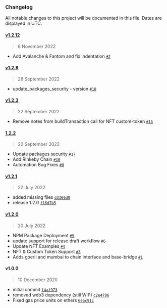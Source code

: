 ### Changelog

All notable changes to this project will be documented in this file. Dates are displayed in UTC.

#### [v1.2.12](https://github.com/fireblocks/fireblocks-defi-sdk/compare/v1.2.9...v1.2.12)

> 6 November 2022

- Add Avalanche & Fantom and fix indentation [`#2`](https://github.com/fireblocks/fireblocks-defi-sdk/pull/2)

#### [v1.2.9](https://github.com/fireblocks/fireblocks-defi-sdk/compare/v1.2.3...v1.2.9)

> 28 September 2022

- update_packages_security - version [`#18`](https://github.com/fireblocks/fireblocks-defi-sdk/pull/18)

#### [v1.2.3](https://github.com/fireblocks/fireblocks-defi-sdk/compare/1.2.2...v1.2.3)

> 22 September 2022

- Remove notes from buildTransaction call for NFT custom-token [`#15`](https://github.com/fireblocks/fireblocks-defi-sdk/pull/15)

#### [1.2.2](https://github.com/fireblocks/fireblocks-defi-sdk/compare/v1.2.1...1.2.2)

> 20 September 2022

- Update packages security [`#17`](https://github.com/fireblocks/fireblocks-defi-sdk/pull/17)
- Add Rinkeby Chain [`#10`](https://github.com/fireblocks/fireblocks-defi-sdk/pull/10)
- Automation Bug Fixes [`#8`](https://github.com/fireblocks/fireblocks-defi-sdk/pull/8)

#### [v1.2.1](https://github.com/fireblocks/fireblocks-defi-sdk/compare/v1.2.0...v1.2.1)

> 22 July 2022

- added missing files [`d3366d0`](https://github.com/fireblocks/fireblocks-defi-sdk/commit/d3366d073311e9d1e00e2611e828ce8675fa82a1)
- release 1.2.0 [`f16d7b5`](https://github.com/fireblocks/fireblocks-defi-sdk/commit/f16d7b51cf6ee215525cdaa71e1a47582ac5b993)

#### [v1.2.0](https://github.com/fireblocks/fireblocks-defi-sdk/compare/v1.0.0...v1.2.0)

> 20 July 2022

- NPM Package Deployment [`#5`](https://github.com/fireblocks/fireblocks-defi-sdk/pull/5)
- update support for release draft workflow [`#6`](https://github.com/fireblocks/fireblocks-defi-sdk/pull/6)
- Update NFT Examples [`#4`](https://github.com/fireblocks/fireblocks-defi-sdk/pull/4)
- NFT & Custom Token Support [`#3`](https://github.com/fireblocks/fireblocks-defi-sdk/pull/3)
- Adds goerli and mumbai to chain interface and base-bridge [`#1`](https://github.com/fireblocks/fireblocks-defi-sdk/pull/1)

#### v1.0.0

> 10 December 2020

- initial commit [`f4af973`](https://github.com/fireblocks/fireblocks-defi-sdk/commit/f4af97301dc7ec347b4c70ca691d43b156da6ad8)
- removed web3 dependency (still WIP) [`c2e4796`](https://github.com/fireblocks/fireblocks-defi-sdk/commit/c2e4796aa2f0f95edbaff9e6824fbeadc62e89a6)
- Fixed gas price units on ethers [`6ebc91c`](https://github.com/fireblocks/fireblocks-defi-sdk/commit/6ebc91c399a4402901b1d69c89abdc31be6299a6)
